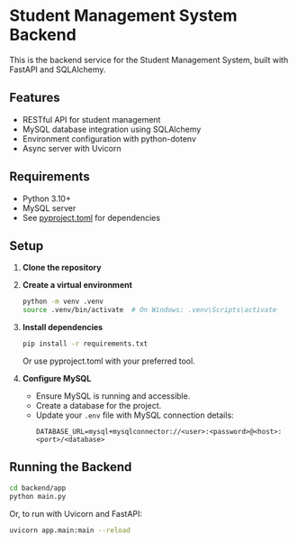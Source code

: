 # Student Management System Backend

This is the backend service for the Student Management System, built with FastAPI and SQLAlchemy.

## Features

- RESTful API for student management
- MySQL database integration using SQLAlchemy
- Environment configuration with python-dotenv
- Async server with Uvicorn

## Requirements

- Python 3.10+
- MySQL server
- See [pyproject.toml](backend/pyproject.toml) for dependencies

## Setup

1. **Clone the repository**
2. **Create a virtual environment**
   ```sh
   python -m venv .venv
   source .venv/bin/activate  # On Windows: .venv\Scripts\activate
   ```
3. **Install dependencies**
   ```sh
   pip install -r requirements.txt
   ```
   Or use pyproject.toml with your preferred tool.

4. **Configure MySQL**
   - Ensure MySQL is running and accessible.
   - Create a database for the project.
   - Update your `.env` file with MySQL connection details:
     ```
     DATABASE_URL=mysql+mysqlconnector://<user>:<password>@<host>:<port>/<database>
     ```

## Running the Backend

```sh
cd backend/app
python main.py
```

Or, to run with Uvicorn and FastAPI:

```sh
uvicorn app.main:main --reload
```